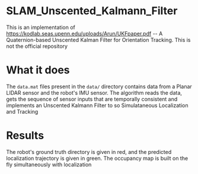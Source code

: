 # SLAM_Unscented_Kalmann_Filter
This is an implementation of https://kodlab.seas.upenn.edu/uploads/Arun/UKFpaper.pdf -- A Quaternion-based Unscented Kalman Filter for
Orientation Tracking. This is not the official repository

# What it does

The `data.mat` files present in the `data/` directory contains data from a Planar LIDAR sensor and the robot's IMU sensor. The algorithm reads the data, gets the sequence of sensor inputs that are temporally consistent and implements an Unscented Kalmann Filter to so Simulataneous Localization and Tracking

# Results

The robot's ground truth directory is given in red, and the predicted localization trajectory is given in green. The occupancy map is built on the fly simultaneously with localization




